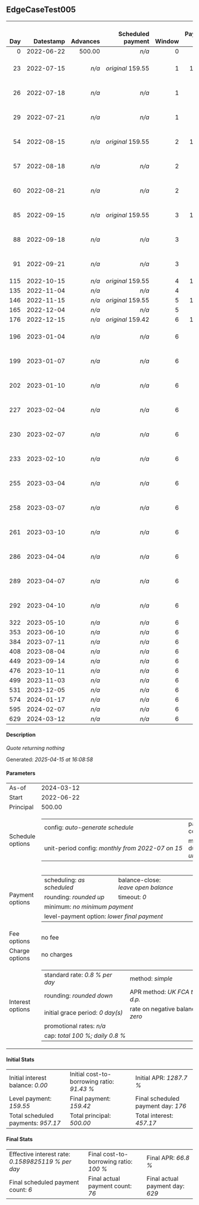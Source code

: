 <h2>EdgeCaseTest005</h2><table><thead style="vertical-align: bottom;"><th style="text-align: right;">Day</th><th style="text-align: right;">Datestamp</th><th style="text-align: right;">Advances</th><th style="text-align: right;">Scheduled payment</th><th style="text-align: right;">Window</th><th style="text-align: right;">Payment due</th><th style="text-align: right;">Actual payments</th><th style="text-align: right;">Generated payment</th><th style="text-align: right;">Net effect</th><th style="text-align: right;">Payment status</th><th style="text-align: right;">Balance status</th><th style="text-align: right;">Simple interest</th><th style="text-align: right;">New interest</th><th style="text-align: right;">New charges</th><th style="text-align: right;">Principal portion</th><th style="text-align: right;">Fee portion</th><th style="text-align: right;">Interest portion</th><th style="text-align: right;">Charges portion</th><th style="text-align: right;">Fee refund</th><th style="text-align: right;">Principal balance</th><th style="text-align: right;">Fee balance</th><th style="text-align: right;">Interest balance</th><th style="text-align: right;">Charges balance</th><th style="text-align: right;">Settlement figure</th><th style="text-align: right;">Fee refund if&nbsp;settled</th></thead><tr style="text-align: right;"><td class="ci00">0</td><td class="ci01" style="white-space: nowrap;">2022-06-22</td><td class="ci02">500.00</td><td class="ci03" style="white-space: nowrap;"><i>n/a<i></td><td class="ci04">0</td><td class="ci05">0.00</td><td class="ci06"><i>n/a</i></td><td class="ci07"><i>n/a</i></td><td class="ci08">0.00</td><td class="ci09"><i>none&nbsp;scheduled</i></td><td class="ci10">open</td><td class="ci13">0.0000</td><td class="ci14">0.0000</td><td class="ci15"><i>n/a</i></td><td class="ci16">0.00</td><td class="ci17">0.00</td><td class="ci18">0.00</td><td class="ci19">0.00</td><td class="ci20">0.00</td><td class="ci21">500.00</td><td class="ci22">0.00</td><td class="ci23">0.0000</td><td class="ci24">0.00</td><td class="ci25">500.00</td><td class="ci26">0.00</td></tr><tr style="text-align: right;"><td class="ci00">23</td><td class="ci01" style="white-space: nowrap;">2022-07-15</td><td class="ci02"><i>n/a</i></td><td class="ci03" style="white-space: nowrap;"><i>original</i> 159.55</td><td class="ci04">1</td><td class="ci05">159.55</td><td class="ci06">166.67&nbsp;<i>failed</i><br/>66.67&nbsp;<i>failed</i><br/>66.67&nbsp;<i>failed</i></td><td class="ci07"><i>n/a</i></td><td class="ci08">0.00</td><td class="ci09"><i>missed&nbsp;payment</i></td><td class="ci10">open</td><td class="ci13">92.0000</td><td class="ci14">92.0000</td><td class="ci15"><i>n/a</i></td><td class="ci16">0.00</td><td class="ci17">0.00</td><td class="ci18">0.00</td><td class="ci19">0.00</td><td class="ci20">0.00</td><td class="ci21">500.00</td><td class="ci22">0.00</td><td class="ci23">92.0000</td><td class="ci24">0.00</td><td class="ci25">592.00</td><td class="ci26">0.00</td></tr><tr style="text-align: right;"><td class="ci00">26</td><td class="ci01" style="white-space: nowrap;">2022-07-18</td><td class="ci02"><i>n/a</i></td><td class="ci03" style="white-space: nowrap;"><i>n/a<i></td><td class="ci04">1</td><td class="ci05">0.00</td><td class="ci06">66.67&nbsp;<i>failed</i><br/>66.67&nbsp;<i>failed</i><br/>66.67&nbsp;<i>failed</i></td><td class="ci07"><i>n/a</i></td><td class="ci08">0.00</td><td class="ci09"><i>nothing&nbsp;due</i></td><td class="ci10">open</td><td class="ci13">12.0000</td><td class="ci14">12.0000</td><td class="ci15"><i>n/a</i></td><td class="ci16">0.00</td><td class="ci17">0.00</td><td class="ci18">0.00</td><td class="ci19">0.00</td><td class="ci20">0.00</td><td class="ci21">500.00</td><td class="ci22">0.00</td><td class="ci23">104.0000</td><td class="ci24">0.00</td><td class="ci25">604.00</td><td class="ci26">0.00</td></tr><tr style="text-align: right;"><td class="ci00">29</td><td class="ci01" style="white-space: nowrap;">2022-07-21</td><td class="ci02"><i>n/a</i></td><td class="ci03" style="white-space: nowrap;"><i>n/a<i></td><td class="ci04">1</td><td class="ci05">0.00</td><td class="ci06">66.67&nbsp;<i>failed</i><br/>66.67&nbsp;<i>failed</i><br/>66.67&nbsp;<i>failed</i></td><td class="ci07"><i>n/a</i></td><td class="ci08">0.00</td><td class="ci09"><i>nothing&nbsp;due</i></td><td class="ci10">open</td><td class="ci13">12.0000</td><td class="ci14">12.0000</td><td class="ci15"><i>n/a</i></td><td class="ci16">0.00</td><td class="ci17">0.00</td><td class="ci18">0.00</td><td class="ci19">0.00</td><td class="ci20">0.00</td><td class="ci21">500.00</td><td class="ci22">0.00</td><td class="ci23">116.0000</td><td class="ci24">0.00</td><td class="ci25">616.00</td><td class="ci26">0.00</td></tr><tr style="text-align: right;"><td class="ci00">54</td><td class="ci01" style="white-space: nowrap;">2022-08-15</td><td class="ci02"><i>n/a</i></td><td class="ci03" style="white-space: nowrap;"><i>original</i> 159.55</td><td class="ci04">2</td><td class="ci05">159.55</td><td class="ci06">66.67&nbsp;<i>failed</i><br/>66.67&nbsp;<i>failed</i><br/>66.67&nbsp;<i>failed</i></td><td class="ci07"><i>n/a</i></td><td class="ci08">0.00</td><td class="ci09"><i>missed&nbsp;payment</i></td><td class="ci10">open</td><td class="ci13">100.0000</td><td class="ci14">100.0000</td><td class="ci15"><i>n/a</i></td><td class="ci16">0.00</td><td class="ci17">0.00</td><td class="ci18">0.00</td><td class="ci19">0.00</td><td class="ci20">0.00</td><td class="ci21">500.00</td><td class="ci22">0.00</td><td class="ci23">216.0000</td><td class="ci24">0.00</td><td class="ci25">716.00</td><td class="ci26">0.00</td></tr><tr style="text-align: right;"><td class="ci00">57</td><td class="ci01" style="white-space: nowrap;">2022-08-18</td><td class="ci02"><i>n/a</i></td><td class="ci03" style="white-space: nowrap;"><i>n/a<i></td><td class="ci04">2</td><td class="ci05">0.00</td><td class="ci06">66.67&nbsp;<i>failed</i><br/>66.67&nbsp;<i>failed</i><br/>66.67&nbsp;<i>failed</i></td><td class="ci07"><i>n/a</i></td><td class="ci08">0.00</td><td class="ci09"><i>nothing&nbsp;due</i></td><td class="ci10">open</td><td class="ci13">12.0000</td><td class="ci14">12.0000</td><td class="ci15"><i>n/a</i></td><td class="ci16">0.00</td><td class="ci17">0.00</td><td class="ci18">0.00</td><td class="ci19">0.00</td><td class="ci20">0.00</td><td class="ci21">500.00</td><td class="ci22">0.00</td><td class="ci23">228.0000</td><td class="ci24">0.00</td><td class="ci25">728.00</td><td class="ci26">0.00</td></tr><tr style="text-align: right;"><td class="ci00">60</td><td class="ci01" style="white-space: nowrap;">2022-08-21</td><td class="ci02"><i>n/a</i></td><td class="ci03" style="white-space: nowrap;"><i>n/a<i></td><td class="ci04">2</td><td class="ci05">0.00</td><td class="ci06">66.67&nbsp;<i>failed</i><br/>66.67&nbsp;<i>failed</i><br/>66.67&nbsp;<i>failed</i></td><td class="ci07"><i>n/a</i></td><td class="ci08">0.00</td><td class="ci09"><i>nothing&nbsp;due</i></td><td class="ci10">open</td><td class="ci13">12.0000</td><td class="ci14">12.0000</td><td class="ci15"><i>n/a</i></td><td class="ci16">0.00</td><td class="ci17">0.00</td><td class="ci18">0.00</td><td class="ci19">0.00</td><td class="ci20">0.00</td><td class="ci21">500.00</td><td class="ci22">0.00</td><td class="ci23">240.0000</td><td class="ci24">0.00</td><td class="ci25">740.00</td><td class="ci26">0.00</td></tr><tr style="text-align: right;"><td class="ci00">85</td><td class="ci01" style="white-space: nowrap;">2022-09-15</td><td class="ci02"><i>n/a</i></td><td class="ci03" style="white-space: nowrap;"><i>original</i> 159.55</td><td class="ci04">3</td><td class="ci05">159.55</td><td class="ci06">66.67&nbsp;<i>failed</i><br/>66.67&nbsp;<i>failed</i><br/>66.67&nbsp;<i>failed</i></td><td class="ci07"><i>n/a</i></td><td class="ci08">0.00</td><td class="ci09"><i>missed&nbsp;payment</i></td><td class="ci10">open</td><td class="ci13">100.0000</td><td class="ci14">100.0000</td><td class="ci15"><i>n/a</i></td><td class="ci16">0.00</td><td class="ci17">0.00</td><td class="ci18">0.00</td><td class="ci19">0.00</td><td class="ci20">0.00</td><td class="ci21">500.00</td><td class="ci22">0.00</td><td class="ci23">340.0000</td><td class="ci24">0.00</td><td class="ci25">840.00</td><td class="ci26">0.00</td></tr><tr style="text-align: right;"><td class="ci00">88</td><td class="ci01" style="white-space: nowrap;">2022-09-18</td><td class="ci02"><i>n/a</i></td><td class="ci03" style="white-space: nowrap;"><i>n/a<i></td><td class="ci04">3</td><td class="ci05">0.00</td><td class="ci06">66.67&nbsp;<i>failed</i><br/>66.67&nbsp;<i>failed</i><br/>66.67&nbsp;<i>failed</i></td><td class="ci07"><i>n/a</i></td><td class="ci08">0.00</td><td class="ci09"><i>nothing&nbsp;due</i></td><td class="ci10">open</td><td class="ci13">12.0000</td><td class="ci14">12.0000</td><td class="ci15"><i>n/a</i></td><td class="ci16">0.00</td><td class="ci17">0.00</td><td class="ci18">0.00</td><td class="ci19">0.00</td><td class="ci20">0.00</td><td class="ci21">500.00</td><td class="ci22">0.00</td><td class="ci23">352.0000</td><td class="ci24">0.00</td><td class="ci25">852.00</td><td class="ci26">0.00</td></tr><tr style="text-align: right;"><td class="ci00">91</td><td class="ci01" style="white-space: nowrap;">2022-09-21</td><td class="ci02"><i>n/a</i></td><td class="ci03" style="white-space: nowrap;"><i>n/a<i></td><td class="ci04">3</td><td class="ci05">0.00</td><td class="ci06">66.67&nbsp;<i>failed</i><br/>66.67&nbsp;<i>failed</i><br/>66.67&nbsp;<i>failed</i></td><td class="ci07"><i>n/a</i></td><td class="ci08">0.00</td><td class="ci09"><i>nothing&nbsp;due</i></td><td class="ci10">open</td><td class="ci13">12.0000</td><td class="ci14">12.0000</td><td class="ci15"><i>n/a</i></td><td class="ci16">0.00</td><td class="ci17">0.00</td><td class="ci18">0.00</td><td class="ci19">0.00</td><td class="ci20">0.00</td><td class="ci21">500.00</td><td class="ci22">0.00</td><td class="ci23">364.0000</td><td class="ci24">0.00</td><td class="ci25">864.00</td><td class="ci26">0.00</td></tr><tr style="text-align: right;"><td class="ci00">115</td><td class="ci01" style="white-space: nowrap;">2022-10-15</td><td class="ci02"><i>n/a</i></td><td class="ci03" style="white-space: nowrap;"><i>original</i> 159.55</td><td class="ci04">4</td><td class="ci05">159.55</td><td class="ci06"><i>n/a</i></td><td class="ci07"><i>n/a</i></td><td class="ci08">0.00</td><td class="ci09"><i>paid&nbsp;later&nbsp;owing</i>&nbsp;76.22</td><td class="ci10">open</td><td class="ci13">96.0000</td><td class="ci14">96.0000</td><td class="ci15"><i>n/a</i></td><td class="ci16">0.00</td><td class="ci17">0.00</td><td class="ci18">0.00</td><td class="ci19">0.00</td><td class="ci20">0.00</td><td class="ci21">500.00</td><td class="ci22">0.00</td><td class="ci23">460.0000</td><td class="ci24">0.00</td><td class="ci25">960.00</td><td class="ci26">0.00</td></tr><tr style="text-align: right;"><td class="ci00">135</td><td class="ci01" style="white-space: nowrap;">2022-11-04</td><td class="ci02"><i>n/a</i></td><td class="ci03" style="white-space: nowrap;"><i>n/a<i></td><td class="ci04">4</td><td class="ci05">0.00</td><td class="ci06"><i>confirmed</i>&nbsp;83.33</td><td class="ci07"><i>n/a</i></td><td class="ci08">83.33</td><td class="ci09"><i>extra&nbsp;payment</i></td><td class="ci10">open</td><td class="ci13">40.0000</td><td class="ci14">40.0000</td><td class="ci15"><i>n/a</i></td><td class="ci16">0.00</td><td class="ci17">0.00</td><td class="ci18">83.33</td><td class="ci19">0.00</td><td class="ci20">0.00</td><td class="ci21">500.00</td><td class="ci22">0.00</td><td class="ci23">416.6700</td><td class="ci24">0.00</td><td class="ci25">916.67</td><td class="ci26">0.00</td></tr><tr style="text-align: right;"><td class="ci00">146</td><td class="ci01" style="white-space: nowrap;">2022-11-15</td><td class="ci02"><i>n/a</i></td><td class="ci03" style="white-space: nowrap;"><i>original</i> 159.55</td><td class="ci04">5</td><td class="ci05">159.55</td><td class="ci06"><i>n/a</i></td><td class="ci07"><i>n/a</i></td><td class="ci08">0.00</td><td class="ci09"><i>paid&nbsp;later&nbsp;owing</i>&nbsp;76.22</td><td class="ci10">open</td><td class="ci13">0.0000</td><td class="ci14">0.0000</td><td class="ci15"><i>n/a</i></td><td class="ci16">0.00</td><td class="ci17">0.00</td><td class="ci18">0.00</td><td class="ci19">0.00</td><td class="ci20">0.00</td><td class="ci21">500.00</td><td class="ci22">0.00</td><td class="ci23">416.6700</td><td class="ci24">0.00</td><td class="ci25">916.67</td><td class="ci26">0.00</td></tr><tr style="text-align: right;"><td class="ci00">165</td><td class="ci01" style="white-space: nowrap;">2022-12-04</td><td class="ci02"><i>n/a</i></td><td class="ci03" style="white-space: nowrap;"><i>n/a<i></td><td class="ci04">5</td><td class="ci05">0.00</td><td class="ci06"><i>confirmed</i>&nbsp;83.33</td><td class="ci07"><i>n/a</i></td><td class="ci08">83.33</td><td class="ci09"><i>extra&nbsp;payment</i></td><td class="ci10">open</td><td class="ci13">0.0000</td><td class="ci14">0.0000</td><td class="ci15"><i>n/a</i></td><td class="ci16">0.00</td><td class="ci17">0.00</td><td class="ci18">83.33</td><td class="ci19">0.00</td><td class="ci20">0.00</td><td class="ci21">500.00</td><td class="ci22">0.00</td><td class="ci23">333.3400</td><td class="ci24">0.00</td><td class="ci25">833.34</td><td class="ci26">0.00</td></tr><tr style="text-align: right;"><td class="ci00">176</td><td class="ci01" style="white-space: nowrap;">2022-12-15</td><td class="ci02"><i>n/a</i></td><td class="ci03" style="white-space: nowrap;"><i>original</i> 159.42</td><td class="ci04">6</td><td class="ci05">159.42</td><td class="ci06"><i>n/a</i></td><td class="ci07"><i>n/a</i></td><td class="ci08">0.00</td><td class="ci09"><i>paid&nbsp;later&nbsp;in&nbsp;full</i></td><td class="ci10">open</td><td class="ci13">0.0000</td><td class="ci14">0.0000</td><td class="ci15"><i>n/a</i></td><td class="ci16">0.00</td><td class="ci17">0.00</td><td class="ci18">0.00</td><td class="ci19">0.00</td><td class="ci20">0.00</td><td class="ci21">500.00</td><td class="ci22">0.00</td><td class="ci23">333.3400</td><td class="ci24">0.00</td><td class="ci25">833.34</td><td class="ci26">0.00</td></tr><tr style="text-align: right;"><td class="ci00">196</td><td class="ci01" style="white-space: nowrap;">2023-01-04</td><td class="ci02"><i>n/a</i></td><td class="ci03" style="white-space: nowrap;"><i>n/a<i></td><td class="ci04">6</td><td class="ci05">0.00</td><td class="ci06">83.33&nbsp;<i>failed</i><br/>83.33&nbsp;<i>failed</i><br/>83.33&nbsp;<i>failed</i></td><td class="ci07"><i>n/a</i></td><td class="ci08">0.00</td><td class="ci09"><i>nothing&nbsp;due</i></td><td class="ci10">open</td><td class="ci13">0.0000</td><td class="ci14">0.0000</td><td class="ci15"><i>n/a</i></td><td class="ci16">0.00</td><td class="ci17">0.00</td><td class="ci18">0.00</td><td class="ci19">0.00</td><td class="ci20">0.00</td><td class="ci21">500.00</td><td class="ci22">0.00</td><td class="ci23">333.3400</td><td class="ci24">0.00</td><td class="ci25">833.34</td><td class="ci26">0.00</td></tr><tr style="text-align: right;"><td class="ci00">199</td><td class="ci01" style="white-space: nowrap;">2023-01-07</td><td class="ci02"><i>n/a</i></td><td class="ci03" style="white-space: nowrap;"><i>n/a<i></td><td class="ci04">6</td><td class="ci05">0.00</td><td class="ci06">83.33&nbsp;<i>failed</i><br/>83.33&nbsp;<i>failed</i><br/>83.33&nbsp;<i>failed</i></td><td class="ci07"><i>n/a</i></td><td class="ci08">0.00</td><td class="ci09"><i>nothing&nbsp;due</i></td><td class="ci10">open</td><td class="ci13">0.0000</td><td class="ci14">0.0000</td><td class="ci15"><i>n/a</i></td><td class="ci16">0.00</td><td class="ci17">0.00</td><td class="ci18">0.00</td><td class="ci19">0.00</td><td class="ci20">0.00</td><td class="ci21">500.00</td><td class="ci22">0.00</td><td class="ci23">333.3400</td><td class="ci24">0.00</td><td class="ci25">833.34</td><td class="ci26">0.00</td></tr><tr style="text-align: right;"><td class="ci00">202</td><td class="ci01" style="white-space: nowrap;">2023-01-10</td><td class="ci02"><i>n/a</i></td><td class="ci03" style="white-space: nowrap;"><i>n/a<i></td><td class="ci04">6</td><td class="ci05">0.00</td><td class="ci06">83.33&nbsp;<i>failed</i><br/>83.33&nbsp;<i>failed</i><br/>83.33&nbsp;<i>failed</i></td><td class="ci07"><i>n/a</i></td><td class="ci08">0.00</td><td class="ci09"><i>nothing&nbsp;due</i></td><td class="ci10">open</td><td class="ci13">0.0000</td><td class="ci14">0.0000</td><td class="ci15"><i>n/a</i></td><td class="ci16">0.00</td><td class="ci17">0.00</td><td class="ci18">0.00</td><td class="ci19">0.00</td><td class="ci20">0.00</td><td class="ci21">500.00</td><td class="ci22">0.00</td><td class="ci23">333.3400</td><td class="ci24">0.00</td><td class="ci25">833.34</td><td class="ci26">0.00</td></tr><tr style="text-align: right;"><td class="ci00">227</td><td class="ci01" style="white-space: nowrap;">2023-02-04</td><td class="ci02"><i>n/a</i></td><td class="ci03" style="white-space: nowrap;"><i>n/a<i></td><td class="ci04">6</td><td class="ci05">0.00</td><td class="ci06">83.33&nbsp;<i>failed</i><br/>83.33&nbsp;<i>failed</i><br/>83.33&nbsp;<i>failed</i></td><td class="ci07"><i>n/a</i></td><td class="ci08">0.00</td><td class="ci09"><i>nothing&nbsp;due</i></td><td class="ci10">open</td><td class="ci13">0.0000</td><td class="ci14">0.0000</td><td class="ci15"><i>n/a</i></td><td class="ci16">0.00</td><td class="ci17">0.00</td><td class="ci18">0.00</td><td class="ci19">0.00</td><td class="ci20">0.00</td><td class="ci21">500.00</td><td class="ci22">0.00</td><td class="ci23">333.3400</td><td class="ci24">0.00</td><td class="ci25">833.34</td><td class="ci26">0.00</td></tr><tr style="text-align: right;"><td class="ci00">230</td><td class="ci01" style="white-space: nowrap;">2023-02-07</td><td class="ci02"><i>n/a</i></td><td class="ci03" style="white-space: nowrap;"><i>n/a<i></td><td class="ci04">6</td><td class="ci05">0.00</td><td class="ci06">83.33&nbsp;<i>failed</i><br/>83.33&nbsp;<i>failed</i><br/>83.33&nbsp;<i>failed</i></td><td class="ci07"><i>n/a</i></td><td class="ci08">0.00</td><td class="ci09"><i>nothing&nbsp;due</i></td><td class="ci10">open</td><td class="ci13">0.0000</td><td class="ci14">0.0000</td><td class="ci15"><i>n/a</i></td><td class="ci16">0.00</td><td class="ci17">0.00</td><td class="ci18">0.00</td><td class="ci19">0.00</td><td class="ci20">0.00</td><td class="ci21">500.00</td><td class="ci22">0.00</td><td class="ci23">333.3400</td><td class="ci24">0.00</td><td class="ci25">833.34</td><td class="ci26">0.00</td></tr><tr style="text-align: right;"><td class="ci00">233</td><td class="ci01" style="white-space: nowrap;">2023-02-10</td><td class="ci02"><i>n/a</i></td><td class="ci03" style="white-space: nowrap;"><i>n/a<i></td><td class="ci04">6</td><td class="ci05">0.00</td><td class="ci06">83.33&nbsp;<i>failed</i><br/>83.33&nbsp;<i>failed</i><br/>83.33&nbsp;<i>failed</i></td><td class="ci07"><i>n/a</i></td><td class="ci08">0.00</td><td class="ci09"><i>nothing&nbsp;due</i></td><td class="ci10">open</td><td class="ci13">0.0000</td><td class="ci14">0.0000</td><td class="ci15"><i>n/a</i></td><td class="ci16">0.00</td><td class="ci17">0.00</td><td class="ci18">0.00</td><td class="ci19">0.00</td><td class="ci20">0.00</td><td class="ci21">500.00</td><td class="ci22">0.00</td><td class="ci23">333.3400</td><td class="ci24">0.00</td><td class="ci25">833.34</td><td class="ci26">0.00</td></tr><tr style="text-align: right;"><td class="ci00">255</td><td class="ci01" style="white-space: nowrap;">2023-03-04</td><td class="ci02"><i>n/a</i></td><td class="ci03" style="white-space: nowrap;"><i>n/a<i></td><td class="ci04">6</td><td class="ci05">0.00</td><td class="ci06">83.33&nbsp;<i>failed</i><br/>83.33&nbsp;<i>failed</i><br/>83.33&nbsp;<i>failed</i></td><td class="ci07"><i>n/a</i></td><td class="ci08">0.00</td><td class="ci09"><i>nothing&nbsp;due</i></td><td class="ci10">open</td><td class="ci13">0.0000</td><td class="ci14">0.0000</td><td class="ci15"><i>n/a</i></td><td class="ci16">0.00</td><td class="ci17">0.00</td><td class="ci18">0.00</td><td class="ci19">0.00</td><td class="ci20">0.00</td><td class="ci21">500.00</td><td class="ci22">0.00</td><td class="ci23">333.3400</td><td class="ci24">0.00</td><td class="ci25">833.34</td><td class="ci26">0.00</td></tr><tr style="text-align: right;"><td class="ci00">258</td><td class="ci01" style="white-space: nowrap;">2023-03-07</td><td class="ci02"><i>n/a</i></td><td class="ci03" style="white-space: nowrap;"><i>n/a<i></td><td class="ci04">6</td><td class="ci05">0.00</td><td class="ci06">83.33&nbsp;<i>failed</i><br/>83.33&nbsp;<i>failed</i><br/>83.33&nbsp;<i>failed</i></td><td class="ci07"><i>n/a</i></td><td class="ci08">0.00</td><td class="ci09"><i>nothing&nbsp;due</i></td><td class="ci10">open</td><td class="ci13">0.0000</td><td class="ci14">0.0000</td><td class="ci15"><i>n/a</i></td><td class="ci16">0.00</td><td class="ci17">0.00</td><td class="ci18">0.00</td><td class="ci19">0.00</td><td class="ci20">0.00</td><td class="ci21">500.00</td><td class="ci22">0.00</td><td class="ci23">333.3400</td><td class="ci24">0.00</td><td class="ci25">833.34</td><td class="ci26">0.00</td></tr><tr style="text-align: right;"><td class="ci00">261</td><td class="ci01" style="white-space: nowrap;">2023-03-10</td><td class="ci02"><i>n/a</i></td><td class="ci03" style="white-space: nowrap;"><i>n/a<i></td><td class="ci04">6</td><td class="ci05">0.00</td><td class="ci06">83.33&nbsp;<i>failed</i><br/>83.33&nbsp;<i>failed</i><br/>83.33&nbsp;<i>failed</i></td><td class="ci07"><i>n/a</i></td><td class="ci08">0.00</td><td class="ci09"><i>nothing&nbsp;due</i></td><td class="ci10">open</td><td class="ci13">0.0000</td><td class="ci14">0.0000</td><td class="ci15"><i>n/a</i></td><td class="ci16">0.00</td><td class="ci17">0.00</td><td class="ci18">0.00</td><td class="ci19">0.00</td><td class="ci20">0.00</td><td class="ci21">500.00</td><td class="ci22">0.00</td><td class="ci23">333.3400</td><td class="ci24">0.00</td><td class="ci25">833.34</td><td class="ci26">0.00</td></tr><tr style="text-align: right;"><td class="ci00">286</td><td class="ci01" style="white-space: nowrap;">2023-04-04</td><td class="ci02"><i>n/a</i></td><td class="ci03" style="white-space: nowrap;"><i>n/a<i></td><td class="ci04">6</td><td class="ci05">0.00</td><td class="ci06">83.33&nbsp;<i>failed</i><br/>83.33&nbsp;<i>failed</i><br/>83.33&nbsp;<i>failed</i></td><td class="ci07"><i>n/a</i></td><td class="ci08">0.00</td><td class="ci09"><i>nothing&nbsp;due</i></td><td class="ci10">open</td><td class="ci13">0.0000</td><td class="ci14">0.0000</td><td class="ci15"><i>n/a</i></td><td class="ci16">0.00</td><td class="ci17">0.00</td><td class="ci18">0.00</td><td class="ci19">0.00</td><td class="ci20">0.00</td><td class="ci21">500.00</td><td class="ci22">0.00</td><td class="ci23">333.3400</td><td class="ci24">0.00</td><td class="ci25">833.34</td><td class="ci26">0.00</td></tr><tr style="text-align: right;"><td class="ci00">289</td><td class="ci01" style="white-space: nowrap;">2023-04-07</td><td class="ci02"><i>n/a</i></td><td class="ci03" style="white-space: nowrap;"><i>n/a<i></td><td class="ci04">6</td><td class="ci05">0.00</td><td class="ci06">83.33&nbsp;<i>failed</i><br/>83.33&nbsp;<i>failed</i><br/>83.33&nbsp;<i>failed</i></td><td class="ci07"><i>n/a</i></td><td class="ci08">0.00</td><td class="ci09"><i>nothing&nbsp;due</i></td><td class="ci10">open</td><td class="ci13">0.0000</td><td class="ci14">0.0000</td><td class="ci15"><i>n/a</i></td><td class="ci16">0.00</td><td class="ci17">0.00</td><td class="ci18">0.00</td><td class="ci19">0.00</td><td class="ci20">0.00</td><td class="ci21">500.00</td><td class="ci22">0.00</td><td class="ci23">333.3400</td><td class="ci24">0.00</td><td class="ci25">833.34</td><td class="ci26">0.00</td></tr><tr style="text-align: right;"><td class="ci00">292</td><td class="ci01" style="white-space: nowrap;">2023-04-10</td><td class="ci02"><i>n/a</i></td><td class="ci03" style="white-space: nowrap;"><i>n/a<i></td><td class="ci04">6</td><td class="ci05">0.00</td><td class="ci06">83.33&nbsp;<i>failed</i><br/>83.33&nbsp;<i>failed</i><br/>83.33&nbsp;<i>failed</i></td><td class="ci07"><i>n/a</i></td><td class="ci08">0.00</td><td class="ci09"><i>nothing&nbsp;due</i></td><td class="ci10">open</td><td class="ci13">0.0000</td><td class="ci14">0.0000</td><td class="ci15"><i>n/a</i></td><td class="ci16">0.00</td><td class="ci17">0.00</td><td class="ci18">0.00</td><td class="ci19">0.00</td><td class="ci20">0.00</td><td class="ci21">500.00</td><td class="ci22">0.00</td><td class="ci23">333.3400</td><td class="ci24">0.00</td><td class="ci25">833.34</td><td class="ci26">0.00</td></tr><tr style="text-align: right;"><td class="ci00">322</td><td class="ci01" style="white-space: nowrap;">2023-05-10</td><td class="ci02"><i>n/a</i></td><td class="ci03" style="white-space: nowrap;"><i>n/a<i></td><td class="ci04">6</td><td class="ci05">0.00</td><td class="ci06"><i>confirmed</i>&nbsp;17.58</td><td class="ci07"><i>n/a</i></td><td class="ci08">17.58</td><td class="ci09"><i>extra&nbsp;payment</i></td><td class="ci10">open</td><td class="ci13">0.0000</td><td class="ci14">0.0000</td><td class="ci15"><i>n/a</i></td><td class="ci16">0.00</td><td class="ci17">0.00</td><td class="ci18">17.58</td><td class="ci19">0.00</td><td class="ci20">0.00</td><td class="ci21">500.00</td><td class="ci22">0.00</td><td class="ci23">315.7600</td><td class="ci24">0.00</td><td class="ci25">815.76</td><td class="ci26">0.00</td></tr><tr style="text-align: right;"><td class="ci00">353</td><td class="ci01" style="white-space: nowrap;">2023-06-10</td><td class="ci02"><i>n/a</i></td><td class="ci03" style="white-space: nowrap;"><i>n/a<i></td><td class="ci04">6</td><td class="ci05">0.00</td><td class="ci06"><i>confirmed</i>&nbsp;17.58</td><td class="ci07"><i>n/a</i></td><td class="ci08">17.58</td><td class="ci09"><i>extra&nbsp;payment</i></td><td class="ci10">open</td><td class="ci13">0.0000</td><td class="ci14">0.0000</td><td class="ci15"><i>n/a</i></td><td class="ci16">0.00</td><td class="ci17">0.00</td><td class="ci18">17.58</td><td class="ci19">0.00</td><td class="ci20">0.00</td><td class="ci21">500.00</td><td class="ci22">0.00</td><td class="ci23">298.1800</td><td class="ci24">0.00</td><td class="ci25">798.18</td><td class="ci26">0.00</td></tr><tr style="text-align: right;"><td class="ci00">384</td><td class="ci01" style="white-space: nowrap;">2023-07-11</td><td class="ci02"><i>n/a</i></td><td class="ci03" style="white-space: nowrap;"><i>n/a<i></td><td class="ci04">6</td><td class="ci05">0.00</td><td class="ci06"><i>confirmed</i>&nbsp;17.58</td><td class="ci07"><i>n/a</i></td><td class="ci08">17.58</td><td class="ci09"><i>extra&nbsp;payment</i></td><td class="ci10">open</td><td class="ci13">0.0000</td><td class="ci14">0.0000</td><td class="ci15"><i>n/a</i></td><td class="ci16">0.00</td><td class="ci17">0.00</td><td class="ci18">17.58</td><td class="ci19">0.00</td><td class="ci20">0.00</td><td class="ci21">500.00</td><td class="ci22">0.00</td><td class="ci23">280.6000</td><td class="ci24">0.00</td><td class="ci25">780.60</td><td class="ci26">0.00</td></tr><tr style="text-align: right;"><td class="ci00">408</td><td class="ci01" style="white-space: nowrap;">2023-08-04</td><td class="ci02"><i>n/a</i></td><td class="ci03" style="white-space: nowrap;"><i>n/a<i></td><td class="ci04">6</td><td class="ci05">0.00</td><td class="ci06"><i>confirmed</i>&nbsp;17.58</td><td class="ci07"><i>n/a</i></td><td class="ci08">17.58</td><td class="ci09"><i>extra&nbsp;payment</i></td><td class="ci10">open</td><td class="ci13">0.0000</td><td class="ci14">0.0000</td><td class="ci15"><i>n/a</i></td><td class="ci16">0.00</td><td class="ci17">0.00</td><td class="ci18">17.58</td><td class="ci19">0.00</td><td class="ci20">0.00</td><td class="ci21">500.00</td><td class="ci22">0.00</td><td class="ci23">263.0200</td><td class="ci24">0.00</td><td class="ci25">763.02</td><td class="ci26">0.00</td></tr><tr style="text-align: right;"><td class="ci00">449</td><td class="ci01" style="white-space: nowrap;">2023-09-14</td><td class="ci02"><i>n/a</i></td><td class="ci03" style="white-space: nowrap;"><i>n/a<i></td><td class="ci04">6</td><td class="ci05">0.00</td><td class="ci06"><i>confirmed</i>&nbsp;17.58</td><td class="ci07"><i>n/a</i></td><td class="ci08">17.58</td><td class="ci09"><i>extra&nbsp;payment</i></td><td class="ci10">open</td><td class="ci13">0.0000</td><td class="ci14">0.0000</td><td class="ci15"><i>n/a</i></td><td class="ci16">0.00</td><td class="ci17">0.00</td><td class="ci18">17.58</td><td class="ci19">0.00</td><td class="ci20">0.00</td><td class="ci21">500.00</td><td class="ci22">0.00</td><td class="ci23">245.4400</td><td class="ci24">0.00</td><td class="ci25">745.44</td><td class="ci26">0.00</td></tr><tr style="text-align: right;"><td class="ci00">476</td><td class="ci01" style="white-space: nowrap;">2023-10-11</td><td class="ci02"><i>n/a</i></td><td class="ci03" style="white-space: nowrap;"><i>n/a<i></td><td class="ci04">6</td><td class="ci05">0.00</td><td class="ci06"><i>confirmed</i>&nbsp;17.58</td><td class="ci07"><i>n/a</i></td><td class="ci08">17.58</td><td class="ci09"><i>extra&nbsp;payment</i></td><td class="ci10">open</td><td class="ci13">0.0000</td><td class="ci14">0.0000</td><td class="ci15"><i>n/a</i></td><td class="ci16">0.00</td><td class="ci17">0.00</td><td class="ci18">17.58</td><td class="ci19">0.00</td><td class="ci20">0.00</td><td class="ci21">500.00</td><td class="ci22">0.00</td><td class="ci23">227.8600</td><td class="ci24">0.00</td><td class="ci25">727.86</td><td class="ci26">0.00</td></tr><tr style="text-align: right;"><td class="ci00">499</td><td class="ci01" style="white-space: nowrap;">2023-11-03</td><td class="ci02"><i>n/a</i></td><td class="ci03" style="white-space: nowrap;"><i>n/a<i></td><td class="ci04">6</td><td class="ci05">0.00</td><td class="ci06"><i>confirmed</i>&nbsp;15.74</td><td class="ci07"><i>n/a</i></td><td class="ci08">15.74</td><td class="ci09"><i>extra&nbsp;payment</i></td><td class="ci10">open</td><td class="ci13">0.0000</td><td class="ci14">0.0000</td><td class="ci15"><i>n/a</i></td><td class="ci16">0.00</td><td class="ci17">0.00</td><td class="ci18">15.74</td><td class="ci19">0.00</td><td class="ci20">0.00</td><td class="ci21">500.00</td><td class="ci22">0.00</td><td class="ci23">212.1200</td><td class="ci24">0.00</td><td class="ci25">712.12</td><td class="ci26">0.00</td></tr><tr style="text-align: right;"><td class="ci00">531</td><td class="ci01" style="white-space: nowrap;">2023-12-05</td><td class="ci02"><i>n/a</i></td><td class="ci03" style="white-space: nowrap;"><i>n/a<i></td><td class="ci04">6</td><td class="ci05">0.00</td><td class="ci06"><i>confirmed</i>&nbsp;15.74</td><td class="ci07"><i>n/a</i></td><td class="ci08">15.74</td><td class="ci09"><i>extra&nbsp;payment</i></td><td class="ci10">open</td><td class="ci13">0.0000</td><td class="ci14">0.0000</td><td class="ci15"><i>n/a</i></td><td class="ci16">0.00</td><td class="ci17">0.00</td><td class="ci18">15.74</td><td class="ci19">0.00</td><td class="ci20">0.00</td><td class="ci21">500.00</td><td class="ci22">0.00</td><td class="ci23">196.3800</td><td class="ci24">0.00</td><td class="ci25">696.38</td><td class="ci26">0.00</td></tr><tr style="text-align: right;"><td class="ci00">574</td><td class="ci01" style="white-space: nowrap;">2024-01-17</td><td class="ci02"><i>n/a</i></td><td class="ci03" style="white-space: nowrap;"><i>n/a<i></td><td class="ci04">6</td><td class="ci05">0.00</td><td class="ci06"><i>confirmed</i>&nbsp;15.74</td><td class="ci07"><i>n/a</i></td><td class="ci08">15.74</td><td class="ci09"><i>extra&nbsp;payment</i></td><td class="ci10">open</td><td class="ci13">0.0000</td><td class="ci14">0.0000</td><td class="ci15"><i>n/a</i></td><td class="ci16">0.00</td><td class="ci17">0.00</td><td class="ci18">15.74</td><td class="ci19">0.00</td><td class="ci20">0.00</td><td class="ci21">500.00</td><td class="ci22">0.00</td><td class="ci23">180.6400</td><td class="ci24">0.00</td><td class="ci25">680.64</td><td class="ci26">0.00</td></tr><tr style="text-align: right;"><td class="ci00">595</td><td class="ci01" style="white-space: nowrap;">2024-02-07</td><td class="ci02"><i>n/a</i></td><td class="ci03" style="white-space: nowrap;"><i>n/a<i></td><td class="ci04">6</td><td class="ci05">0.00</td><td class="ci06"><i>confirmed</i>&nbsp;15.74</td><td class="ci07"><i>n/a</i></td><td class="ci08">15.74</td><td class="ci09"><i>extra&nbsp;payment</i></td><td class="ci10">open</td><td class="ci13">0.0000</td><td class="ci14">0.0000</td><td class="ci15"><i>n/a</i></td><td class="ci16">0.00</td><td class="ci17">0.00</td><td class="ci18">15.74</td><td class="ci19">0.00</td><td class="ci20">0.00</td><td class="ci21">500.00</td><td class="ci22">0.00</td><td class="ci23">164.9000</td><td class="ci24">0.00</td><td class="ci25">664.90</td><td class="ci26">0.00</td></tr><tr style="text-align: right;"><td class="ci00">629</td><td class="ci01" style="white-space: nowrap;">2024-03-12</td><td class="ci02"><i>n/a</i></td><td class="ci03" style="white-space: nowrap;"><i>n/a<i></td><td class="ci04">6</td><td class="ci05">0.00</td><td class="ci06"><i>confirmed</i>&nbsp;15.74</td><td class="ci07">649.16</td><td class="ci08">664.90</td><td class="ci09"><i>generated</i></td><td class="ci10">closed</td><td class="ci13">0.0000</td><td class="ci14">0.0000</td><td class="ci15"><i>n/a</i></td><td class="ci16">500.00</td><td class="ci17">0.00</td><td class="ci18">164.90</td><td class="ci19">0.00</td><td class="ci20">0.00</td><td class="ci21">0.00</td><td class="ci22">0.00</td><td class="ci23">0.0000</td><td class="ci24">0.00</td><td class="ci25">649.16</td><td class="ci26">0.00</td></tr></table><p><h4>Description</h4><i>Quote returning nothing</i></p><p>Generated: <i>2025-04-15 at 16:08:58</i></p><h4>Parameters</h4><table><tr><td>As-of</td><td>2024-03-12</td></tr><tr><td>Start</td><td>2022-06-22</td></tr><tr><td>Principal</td><td>500.00</td></tr><tr><td>Schedule options</td><td><table><tr><td>config: <i>auto-generate schedule</i></td><td>payment count: <i>6</i></td></tr><tr><td style="white-space: nowrap;">unit-period config: <i>monthly from 2022-07 on 15</i></td><td>max duration: <i>unlimited</i></td></tr></table></td></tr><tr><td>Payment options</td><td><table><tr><td>scheduling: <i>as scheduled</i></td><td>balance-close: <i>leave&nbsp;open&nbsp;balance</i></td></tr><tr><td>rounding: <i>rounded up</i></td><td>timeout: <i>0</i></td></tr><tr><td colspan='2'>minimum: <i>no&nbsp;minimum&nbsp;payment</i></td></tr><tr><td colspan='2'>level-payment option: <i>lower&nbsp;final&nbsp;payment</i></td></tr></table></td></tr><tr><td>Fee options</td><td>no fee</td></tr><tr><td>Charge options</td><td>no charges</td></tr><tr><td>Interest options</td><td><table><tr><td>standard rate: <i>0.8 % per day</i></td><td>method: <i>simple</i></td></tr><tr><td>rounding: <i>rounded down</i></td><td>APR method: <i>UK FCA to 1 d.p.</i></td></tr><tr><td>initial grace period: <i>0 day(s)</i></td><td>rate on negative balance: <i>zero</i></td></tr><tr><td colspan="2">promotional rates: <i><i>n/a</i></i></td></tr><tr><td colspan="2">cap: <i>total 100 %; daily 0.8 %</td></tr></table></td></tr></table><h4>Initial Stats</h4><table><tr><td>Initial interest balance: <i>0.00</i></td><td>Initial cost-to-borrowing ratio: <i>91.43 %</i></td><td>Initial APR: <i>1287.7 %</i></td></tr><tr><td>Level payment: <i>159.55</i></td><td>Final payment: <i>159.42</i></td><td>Final scheduled payment day: <i>176</i></td></tr><tr><td>Total scheduled payments: <i>957.17</i></td><td>Total principal: <i>500.00</i></td><td>Total interest: <i>457.17</i></td></tr></table><h4>Final Stats</h4><table><tr><td>Effective interest rate: <i>0.1589825119 % per day</i></td><td>Final cost-to-borrowing ratio: <i>100 %</i></td><td>Final APR: <i>66.8 %</i></td></tr><tr><td>Final scheduled payment count: <i>6</i></td><td>Final actual payment count: <i>76</i></td><td>Final actual payment day: <i>629</i></td></tr></table>